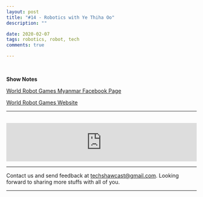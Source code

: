 ```yaml
---
layout: post
title: "#14 - Robotics with Ye Thiha Oo"
description: ""

date: 2020-02-07
tags: robotics, robot, tech
comments: true

--- 
```


<br/>
    

**Show Notes**

[World Robot Games Myanmar Facebook Page](https://www.facebook.com/World.Robot.Games.Myanmar/)

[World Robot Games Website](http://www.worldrobotgames.com/2019/index.php)


***



<br/>

<iframe src="https://anchor.fm/techshaw/embed/episodes/Robotics-with-Ye-Thiha-Oo-eakfqg" height="102px" width="100%" frameborder="0" scrolling="no"></iframe>

***



Contact us and send feedback at [techshawcast@gmail.com](mailto:techshawcast@gmail.com). Looking forward to sharing more stuffs with all of you.

---